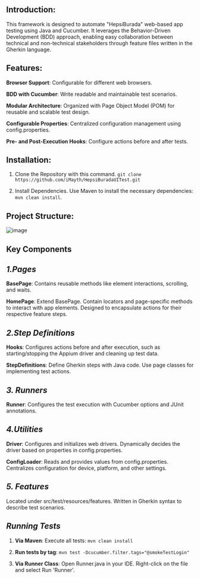 ## **Introduction**:
This framework is designed to automate "HepsiBurada" web-based app testing using Java and Cucumber. 
It leverages the Behavior-Driven Development (BDD) approach, enabling easy collaboration between technical and non-technical stakeholders through feature files written in the Gherkin language.

## **Features**:
**Browser Support**: Configurable for different web browsers.

**BDD with Cucumber**: Write readable and maintainable test scenarios.

**Modular Architecture**: Organized with Page Object Model (POM) for reusable and scalable test design.

**Configurable Properties**: Centralized configuration management using config.properties.

**Pre- and Post-Execution Hooks**: Configure actions before and after tests.



## **Installation**:

1. Clone the Repository with this command.
   ```git clone https://github.com/iMayth/HepsiBuradaUITest.git```
  
2. Install Dependencies.
   Use Maven to install the necessary dependencies: ```mvn clean install```.


## **Project Structure**:
![image](https://github.com/user-attachments/assets/a947cb3f-7db7-43f1-8be7-3cd485841405)



## **Key Components**
## *1.Pages*
**BasePage**: Contains reusable methods like element interactions, scrolling, and waits.

**HomePage**:
Extend BasePage.
Contain locators and page-specific methods to interact with app elements.
Designed to encapsulate actions for their respective feature steps.

## *2.Step Definitions*
**Hooks**: Configures actions before and after execution, such as starting/stopping the Appium driver and cleaning up test data.

**StepDefinitions**: Define Gherkin steps with Java code. Use page classes for implementing test actions.

## *3. Runners*
**Runner**: Configures the test execution with Cucumber options and JUnit annotations.

## *4.Utilities*
**Driver**: Configures and initializes web drivers. Dynamically decides the driver based on properties in config.properties.

**ConfigLoader**: Reads and provides values from config.properties. Centralizes configuration for device, platform, and other settings.

## *5. Features*
Located under src/test/resources/features.
Written in Gherkin syntax to describe test scenarios.

## *Running Tests*
1. **Via Maven**:
Execute all tests: ```mvn clean install```

2. **Run tests by tag**:
```mvn test -Dcucumber.filter.tags="@smokeTestLogin" ```

3. **Via Runner Class**:
Open Runner.java in your IDE. Right-click on the file and select Run 'Runner'.




